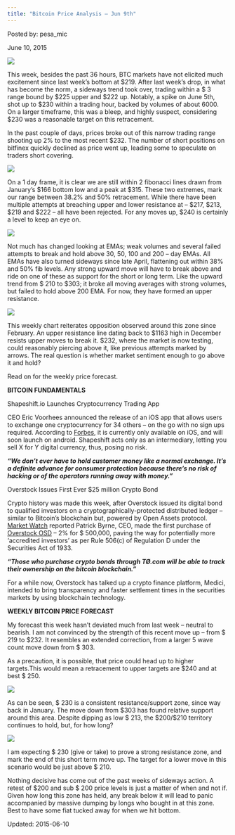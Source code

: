 ```yaml
---
title: "Bitcoin Price Analysis – Jun 9th"
---
```


Posted by: pesa_mic 

<span>June 10, 2015</span>




<img src="https://gir.pub/deepdotweb/imgs/2015/06/11.jpg">

<p>This week, besides the past 36 hours, BTC markets have not elicited much excitement since last week’s bottom at $219. After last week’s drop, in what has become the norm, a sideways trend took over, trading within a $ 3 range bound by $225 upper and $222 up. Notably, a spike on June 5th, shot up to $230 within a trading hour, backed by volumes of about 6000. On a larger timeframe, this was a bleep, and highly suspect, considering $230 was a reasonable target on this retracement.</p>
<p>In the past couple of days, prices broke out of this narrow trading range shooting up 2% to the most recent $232. The number of short positions on bitfinex quickly declined as price went up, leading some to speculate on traders short covering.</p>

<img src="https://gir.pub/deepdotweb/imgs/2015/06/21.jpg">

<p>On a 1 day frame, it is clear we are still within 2 fibonacci lines drawn from January’s $166 bottom low and a peak at $315. These two extremes, mark our range between 38.2% and 50% retracement. While there have been multiple attempts at breaching upper and lower resistance at &#8211; $217, $213, $219 and $222 &#8211; all have been rejected. For any moves up, $240 is certainly a level to keep an eye on.</p>

<img src="https://gir.pub/deepdotweb/imgs/2015/06/3.jpg">

<p>Not much has changed looking at EMAs; weak volumes and several failed attempts to break and hold above 30, 50, 100 and 200 &#8211; day EMAs. All EMAs have also turned sideways since late April, flattening out within 38% and 50% fib levels. Any strong upward move will have to break above and ride on one of these as support for the short or long term. Like the upward trend from $ 210 to $303; it broke all moving averages with strong volumes, but failed to hold above 200 EMA. For now, they have formed an upper resistance.</p>

<img src="https://gir.pub/deepdotweb/imgs/2015/06/4.jpg">

<p>This weekly chart reiterates opposition observed around this zone since February. An upper resistance line dating back to $1163 high in December resists upper moves to break it. $232, where the market is now testing, could reasonably piercing above it, like previous attempts marked by arrows. The real question is whether market sentiment enough to go above it and hold?</p>
<p>Read on for the weekly price forecast.</p>
<p><strong>BITCOIN FUNDAMENTALS</strong></p>
<p>Shapeshift.io Launches Cryptocurrency Trading App</p>
<p>CEO Eric Voorhees announced the release of an iOS app that allows users to exchange one cryptocurrency for 34 others &#8211; on the go with no sign ups required. According to <a href="http://www.forbes.com/sites/katevinton/2015/06/09/shapeshift-founder-eric-voorhees-launches-ioss-first-cryptocurrency-trading-app/">Forbes</a>, it is currently only available on iOS, and will soon launch on android. Shapeshift acts only as an intermediary, letting you sell X for Y digital currency, thus, posing no risk.</p>
<p><strong><em>“We don’t ever have to hold customer money like a normal exchange. It’s a definite advance for consumer protection because there’s no risk of hacking or of the operators running away with money.”</em></strong></p>
<p>Overstock Issues First Ever $25 million Crypto Bond</p>
<p>Crypto history was made this week, after Overstock issued its digital bond to qualified investors on a cryptographically-protected distributed ledger &#8211; similar to Bitcoin’s blockchain but, powered by Open Assets protocol. <a href="http://www.marketwatch.com/story/worlds-first-cryptobond-has-first-buyer-2015-06-08">Market Watch</a> reported Patrick Byrne, CEO, made the first purchase of <a href="https://www.coinprism.info/asset/AchDKMsBeAfAQPBPzjHV8bB9WbBYJ1oEcp/owners">Overstock OSD</a> &#8211; 2% for $ 500,000, paving the way for potentially more ‘accredited investors’ as per Rule 506(c) of Regulation D under the Securities Act of 1933.</p>
<p><strong><em>&#8220;Those who purchase crypto bonds through TØ.com will be able to track their ownership on the bitcoin blockchain.&#8221;</em></strong></p>
<p>For a while now, Overstock has talked up a crypto finance platform, Medici, intended to bring transparency and faster settlement times in the securities markets by using blockchain technology.</p>
<p><strong>WEEKLY BITCOIN PRICE FORECAST</strong></p>
<p>My forecast this week hasn’t deviated much from last week &#8211; neutral to bearish. I am not convinced by the strength of this recent move up &#8211; from $ 219 to $232. It resembles an extended correction, from a larger 5 wave count move down from $ 303.</p>
<p>As a precaution, it is possible, that price could head up to higher targets.This would mean a retracement to upper targets are $240 and at best $ 250.</p>

<img src="https://gir.pub/deepdotweb/imgs/2015/06/51.png">

<p>As can be seen, $ 230 is a consistent resistance/support zone, since way back in January. The move down from $303 has found relative support around this area. Despite dipping as low $ 213, the $200/$210 territory continues to hold, but, for how long?</p>

<img src="https://gir.pub/deepdotweb/imgs/2015/06/6.png">

<p>I am expecting $ 230 (give or take) to prove a strong resistance zone, and mark the end of this short term move up. The target for a lower move in this scenario would be just above $ 210.</p>
<p>Nothing decisive has come out of the past weeks of sideways action. A retest of $200 and sub $ 200 price levels is just a matter of when and not if. Given how long this zone has held, any break below it will lead to panic accompanied by massive dumping by longs who bought in at this zone. Best to have some fiat tucked away for when we hit bottom.</p>

Updated: 2015-06-10

